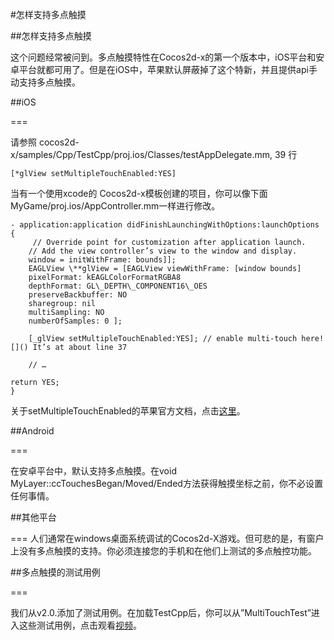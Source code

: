 #怎样支持多点触摸

##怎样支持多点触摸

这个问题经常被问到。多点触摸特性在Cocos2d-x的第一个版本中，iOS平台和安卓平台就都可用了。但是在iOS中，苹果默认屏蔽掉了这个特新，并且提供api手动支持多点触摸。

##iOS

===

请参照 cocos2d-x/samples/Cpp/TestCpp/proj.ios/Classes/testAppDelegate.mm, 39 行

```
[*glView setMultipleTouchEnabled:YES]
```

当有一个使用xcode的 Cocos2d-x模板创建的项目，你可以像下面MyGame/proj.ios/AppController.mm一样进行修改。

```
- application:application didFinishLaunchingWithOptions:launchOptions 
{
     // Override point for customization after application launch.
    // Add the view controller’s view to the window and display.
    window = initWithFrame: bounds]];
    EAGLView \**glView = [EAGLView viewWithFrame: [window bounds]
    pixelFormat: kEAGLColorFormatRGBA8
    depthFormat: GL\_DEPTH\_COMPONENT16\_OES
    preserveBackbuffer: NO
    sharegroup: nil
    multiSampling: NO
    numberOfSamples: 0 ];

    [_glView setMultipleTouchEnabled:YES]; // enable multi-touch here![]() It’s at about line 37

    // …

return YES;
}
```
关于setMultipleTouchEnabled的苹果官方文档，点击[这里](https://developer.apple.com/library/ios/documentation/UIKit/Reference/UIView_Class/UIView/UIView.html)。

##Android

===

在安卓平台中，默认支持多点触摸。在void MyLayer::ccTouchesBegan/Moved/Ended方法获得触摸坐标之前，你不必设置任何事情。

##其他平台

===
人们通常在windows桌面系统调试的Cocos2d-X游戏。但可悲的是，有窗户上没有多点触摸的支持。你必须连接您的手机和在他们上测试的多点触控功能。

##多点触摸的测试用例

===

我们从v2.0.添加了测试用例。在加载TestCpp后，你可以从”MultiTouchTest”进入这些测试用例，点击观看[视频](http://v.youku.com/v_show/id_XMzg2Mjc5NTk2.html)。